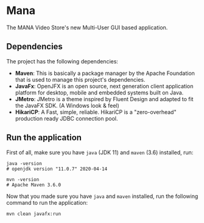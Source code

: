 # Mana

The MANA Video Store's new Multi-User GUI based application.

## Dependencies
The project has the following dependencies:

- **Maven**: This is basically a package manager by the Apache Foundation that is used to manage this project's dependencies.
- **JavaFx**: OpenJFX is an open source, next generation client application platform for desktop, mobile and embedded systems built on Java.
- **JMetro**: JMetro is  a theme inspired by Fluent Design and adapted to fit the JavaFX SDK. (A Windows look & feel)
- **HikariCP**: A Fast, simple, reliable. HikariCP is a "zero-overhead" production ready JDBC connection pool. 

## Run the application
First of all, make sure you have `java` (JDK 11) and `maven` (3.6) installed, run:

```shell script
java -version
# openjdk version "11.0.7" 2020-04-14

mvn -version
# Apache Maven 3.6.0
```

Now that you made sure you have `java` and `maven` installed, run the following command to run the application:

```shell script
mvn clean javafx:run
```
